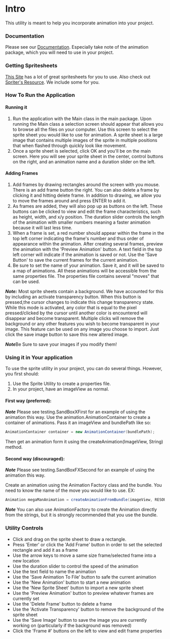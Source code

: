 # Intro
This utility is meant to help you incorporate animation into your project.

### Documentation
Please see our [Documentation](https://duke-compsci308-spring2016.github.io/voogasalad_MakeGamesGreatAgain/javadocsutility/index.html). Especially take note of the animation package, which you will need to use in your project.

### Getting Spritesheets
[This Site](http://maximoff.alreadyread.net/SpriteSheets/) has a lot of great spritesheets for you to use. Also check out [Spriter's Resource](http://www.spriters-resource.com/). We include some for you.

### How To Run the Application
#### Running it
1. Run the application with the Main class in the main package. Upon running the Main class a selection screen should appear that allows you to browse all the files on your computer. Use this screen to select the sprite sheet you would like to use for animation. A sprite sheet is a large image that contains multiple images of the sprite in multiple positions that when flashed through quickly look like movement.
2. Once a sprite sheet is selected, click OK and you'll be on the main screen. Here you will see your sprite sheet in the center, control buttons on the right, and an animation name and a duration slider on the left.

#### Adding Frames
1. Add frames by drawing rectangles around the screen with you mouse. There is an add frame button the right. You can also delete a frame by clicking it and hitting delete frame. In addition to drawing, we allow you to move the frames around and press ENTER to add it.
2. As frames are added, they will also pop up as buttons on the left. These buttons can be clicked to view and edit the frame characteristics, such as height, width, and x/y position. The duration slider controls the length of the animation with smaller numbers meaning a faster animation because it will last less time.
3. When a frame is set, a red number should appear within the frame in the top left corner indicating the frame's number and thus order of appearance within the animation. After creating several frames, preview the animation with the 'Preview Animation' button. A text field in the top left corner will indicate if the animation is saved or not. Use the 'Save Button' to save the current frames for the current animation.
6. Be sure to set the name of your animation. Save it, and it will be saved to a map of animations. All these animations will be accessible from the same properties file. The properties file contains several "moves" that can be used.

***Note:***
Most sprite sheets contain a background. We have accounted for this by including an activate transparency button. When this button is pressed,the cursor changes to indicate this change transparency state. While this mode is activated, any color that is equal to the pixel pressed/clicked by the cursor until another color is encountered will disappear and become transparent. Multiple clicks will remove the background or any other features you wish to become transparent in your image. This feature can be used on any image you choose to import. Just click the save image button to save this new altered image.

***Note***Be Sure to save your images if you modify them!

### Using it in Your application

To use the sprite utility in your project, you can do several things. However, you first should:
1. Use the Sprite Utility to create a properties file.
2. In your project, have an imageView as normal.

#### First way (preferred):
***Note*** Please see testing.SandBoxXFirst for an example of using the animation this way.
Use the animation.AnimationContainer to create a container of animations. Pass it an imageView and bundlePath like so:
```java
AnimationContainer container = new AnimationContainer(bundlePath);
```
Then get an animation form it using the createAnimation(ImageView, String) method.

#### Second way (discouraged):
***Note*** Please see testing.SandBoxFXSecond for an example of using the animation this way.

Create an animation using the Animation Factory class and the bundle. You need to know the name of the move you would like to use. EX:
```java
Animation megaManAnimation = createAnimationFromBundle(imageView, RESOURCE_BUNDLE, "ball");
```
***Note***
You can also use AnimationFactory to create the Animation directly from the strings, but it is strongly recommended that you use the bundle.

### Utility Controls
* Click and drag on the sprite sheet to draw a rectangle.
* Press 'Enter' or click the 'Add Frame' button in order to set the selected rectangle and add it as a frame
* Use the arrow keys to move a same size frame/selected frame into a new location
* Use the duration slider to control the speed of the animation
* Use the text field to name the animation
* Use the 'Save Animation To File' button to safe the current animation
* Use the 'New Animation' button to start a new animation
* Use the 'New Sprite Sheet' button to import a new sprite sheet
* Use the 'Preview Animation' button to preview whatever frames are currently set
* Use the 'Delete Frame' button to delete a frame
* Use the 'Activate Transparency' button to remove the background of the sprite sheet
* Use the 'Save Image' button to save the image you are currently working on (particularly if the background was removed)
* Click the 'Frame #' buttons on the left to view and edit frame properties
